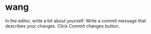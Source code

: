 # wang

In the editor, write a bit about yourself.
Write a commit message that describes your changes.
Click Commit changes button.
